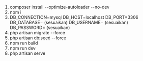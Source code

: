 1. composer install --optimize-autoloader --no-dev
2. npm i
3. DB_CONNECTION=mysql
DB_HOST=localhost
DB_PORT=3306
DB_DATABASE= (sesuaikan)
DB_USERNAME= (sesuaikan)
DB_PASSWORD= (sesuaikan)
4. php artisan migrate --force
5. php artisan db:seed --force
6. npm run build
7. npm run dev
8. php artisan serve
